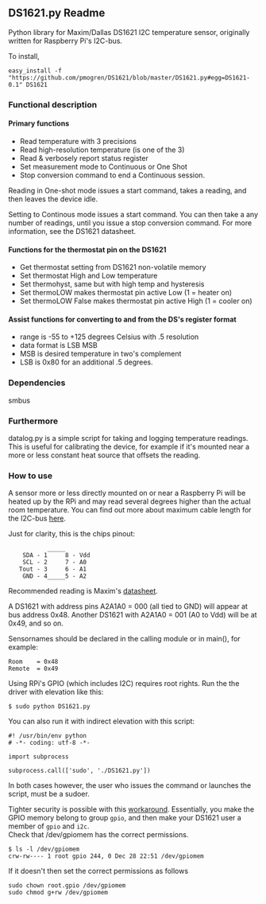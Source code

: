 ## DS1621.py Readme  

Python library for Maxim/Dallas DS1621 I2C temperature sensor, originally written for Raspberry Pi's I2C-bus.  

To install, 
```
easy_install -f "https://github.com/pmogren/DS1621/blob/master/DS1621.py#egg=DS1621-0.1" DS1621
```

### Functional description  

#### Primary functions  
 
- Read temperature with 3 precisions  
- Read high-resolution temperature (is one of the 3)  
- Read & verbosely report status register  
- Set measurement mode to Continuous or One Shot  
- Stop conversion command to end a Continuous session.  

Reading in One-shot mode issues a start command, takes a reading, and then leaves the device idle.  

Setting to Continous mode issues a start command. You can then take a any number of readings, until you issue a stop conversion command. For more information, see the DS1621 datasheet.  

#### Functions for the thermostat pin on the DS1621  

- Get thermostat setting from DS1621 non-volatile memory  
- Set thermostat High and Low temperature  
- Set thermohyst, same but with high temp and hysteresis  
- Set thermoLOW makes thermostat pin active Low (1 = heater on)  
- Set thermoLOW False makes thermostat pin active High (1 = cooler on)  

#### Assist functions for converting to and from the DS's register format  

- range is -55 to +125 degrees Celsius with .5 resolution  
- data format is LSB MSB  
- MSB is desired temperature in two's complement  
- LSB is 0x80 for an additional .5 degrees.  

### Dependencies  

smbus  

### Furthermore  

datalog.py is a simple script for taking and logging temperature readings. This is useful for calibrating the device, for example if it's mounted near a more or less constant heat source that offsets the reading.  

### How to use  

A sensor more or less directly mounted on or near a Raspberry Pi will be heated up by the RPi and may read several degrees higher than the actual room temperature. You can find out more about maximum cable length for the I2C-bus [here][I2C].  
    
Just for clarity, this is the chips pinout:  

               _____  
        SDA - 1     8 - Vdd  
        SCL - 2     7 - A0  
       Tout - 3     6 - A1  
        GND - 4_____5 - A2  

Recommended reading is Maxim's [datasheet][datasheet].  

A DS1621 with address pins A2A1A0 = 000 (all tied to GND) will appear at bus address 0x48. Another DS1621 with A2A1A0 = 001 (A0 to Vdd) will be at 0x49, and so on.  

Sensornames should be declared in the calling module or in main(), for example:  

    Room    = 0x48  
    Remote  = 0x49  

Using RPi's GPIO (which includes I2C) requires root rights. Run the the driver with elevation like this:  

    $ sudo python DS1621.py  

You can also run it with indirect elevation with this script:  

    #! /usr/bin/env python  
    # -*- coding: utf-8 -*-  

    import subprocess  

    subprocess.call(['sudo', './DS1621.py'])  

In both cases however, the user who issues the command or launches the script, must be a sudoer.  

Tighter security is possible with this [workaround][workaround]. Essentially, you make the GPIO memory belong to group `gpio`, and then make your DS1621 user a member of `gpio` and `i2c`.  
<quote>
Check that /dev/gpiomem has the correct permissions.  

    $ ls -l /dev/gpiomem  
    crw-rw---- 1 root gpio 244, 0 Dec 28 22:51 /dev/gpiomem  

If it doesn't then set the correct permissions as follows  

    sudo chown root.gpio /dev/gpiomem  
    sudo chmod g+rw /dev/gpiomem  
</quote>  

[datasheet]: http://pdfserv.maximintegrated.com/en/ds/DS1621.pdf  
[I2C]: http://electronics.stackexchange.com/questions/106265/maximum-i2c-bus-length  
[workaround]: http://raspberrypi.stackexchange.com/a/40106/2995  
